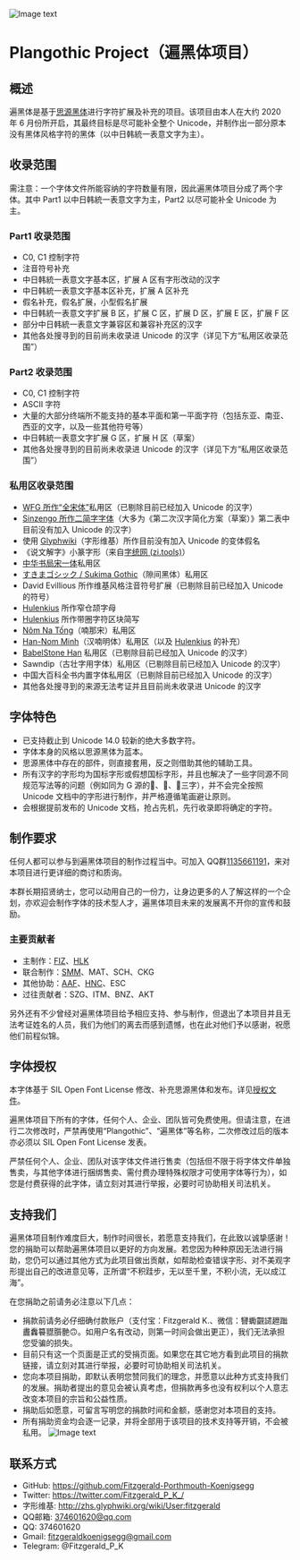 ![Image text](https://github.com/Fitzgerald-Porthmouth-Koenigsegg/Plangothic/blob/main/pic/31.png)

# Plangothic Project（遍黑体项目）

## 概述
遍黑体是基于[思源黑体](https://github.com/adobe-fonts/source-han-sans)进行字符扩展及补充的项目。该项目由本人在大约 2020 年 6 月份所开启，其最终目标是尽可能补全整个 Unicode，并制作出一部分原本没有黑体风格字符的黑体（以中日韩統一表意文字为主）。

## 收录范围
需注意：一个字体文件所能容纳的字符数量有限，因此遍黑体项目分成了两个字体。其中 Part1 以中日韩統一表意文字为主，Part2 以尽可能补全 Unicode 为主。

### Part1 收录范围
- C0, C1 控制字符
- 注音符号补充
- 中日韩統一表意文字基本区，扩展 A 区有字形改动的汉字
- 中日韩統一表意文字基本区补充，扩展 A 区补充
- 假名补充，假名扩展，小型假名扩展
- 中日韩統一表意文字扩展 B 区，扩展 C 区，扩展 D 区，扩展 E 区，扩展 F 区
- 部分中日韩統一表意文字兼容区和兼容补充区的汉字
- 其他各处搜寻到的目前尚未收录进 Unicode 的汉字（详见下方“私用区收录范围”）

### Part2 收录范围
- C0, C1 控制字符
- ASCII 字符
- 大量的大部分终端所不能支持的基本平面和第一平面字符（包括东亚、南亚、西亚的文字，以及一些其他符号等）
- 中日韩統一表意文字扩展 G 区，扩展 H 区（草案）
- 其他各处搜寻到的目前尚未收录进 Unicode 的汉字（详见下方“私用区收录范围”）

### 私用区收录范围
- [WFG 所作“全宋体”](http://fgwang.blogspot.tw/)私用区（已剔除目前已经加入 Unicode 的汉字）
- [Sinzengo 所作二简字字体](https://tieba.baidu.com/p/6544045146)（大多为《第二次汉字简化方案（草案）》第二表中目前没有加入 Unicode 的汉字）
- 使用 [Glyphwiki](https://glyphwiki.org/)（字形维基）所作目前没有加入 Unicode 的变体假名
- 《说文解字》小篆字形（来自[字统网 (zi.tools)](https://zi.tools/)）
- [中华书局宋一体](http://www.ancientbooks.cn/helpcore?font)私用区
- [すきまゴシック / Sukima Gothic](https://oppekebekkanko.booth.pm/items/2117070)（隙间黑体）私用区
- David Evillious 所作维基风格注音符号扩展（已剔除目前已经加入 Unicode 的符号）
- [Hulenkius](https://github.com/Hulenkius) 所作窄仓颉字母
- [Hulenkius](https://github.com/Hulenkius) 所作带圈字符区块简写
- [Nôm Na Tống](https://github.com/nomfoundation/font)（喃那宋）私用区
- [Han-Nom Minh](https://www.facebook.com/groups/hannom.revival/permalink/5493179204047328)（汉喃明体）私用区（以及 [Hulenkius](https://github.com/Hulenkius) 的补充）
- [BabelStone Han](https://www.babelstone.co.uk/Fonts/index.html) 私用区（已剔除目前已经加入 Unicode 的汉字）
- Sawndip（古壮字用字体）私用区（已剔除目前已经加入 Unicode 的汉字）
- 中国大百科全书内置字体私用区（已剔除目前已经加入 Unicode 的汉字）
- 其他各处搜寻到的来源无法考证并且目前尚未收录进 Unicode 的汉字

## 字体特色
- 已支持截止到 Unicode 14.0 较新的绝大多数字符。
- 字体本身的风格以思源黑体为蓝本。
- 思源黑体中存在的部件，则直接套用，反之则借助其他的辅助工具。
- 所有汉字的字形均为国标字形或假想国标字形，并且也解决了一些字同源不同规范写法等的问题（例如同为 G 源的𰃙、𰃜、𰃟三字），并不会完全按照 Unicode 文档中的字形进行制作，并严格遵循笔画避让原则。
- 会根据提前发布的 Unicode 文档，抢占先机，先行收录即将确定的字符。

## 制作要求
任何人都可以参与到遍黑体项目的制作过程当中。可加入 QQ群[1135661191](https://jq.qq.com/?_wv=1027&k=xRTzFAfD)，来对本项目进行更详细的商讨和质询。

本群长期招贤纳士，您可以动用自己的一份力，让身边更多的人了解这样的一个企划，亦欢迎会制作字体的技术型人才，遍黑体项目未来的发展离不开你的宣传和鼓励。

### 主要贡献者
- 主制作：[FIZ](https://github.com/Fitzgerald-Porthmouth-Koenigsegg)、[HLK](https://github.com/Hulenkius)
- 联合制作：[SMM](https://github.com/SomeyaMako)、MAT、SCH、CKG
- 其他协助：[AAF](https://github.com/0xAA55)、[HNC](https://github.com/hfhchan)、ESC
- 过往贡献者：SZG、ITM、BNZ、AKT

另外还有不少曾经对遍黑体项目给予相应支持、参与制作，但退出了本项目并且无法考证姓名的人员，我们为他们的离去而感到遗憾，也在此对他们予以感谢，祝愿他们前程似锦。

## 字体授权
本字体基于 SIL Open Font License 修改、补充思源黑体和发布。详见[授权文件](LICENSE.txt)。

遍黑体项目下所有的字体，任何个人、企业、团队皆可免费使用。但请注意，在进行二次修改时，严禁再使用“Plangothic”、“遍黑体”等名称，二次修改过后的版本亦必须以 SIL Open Font License 发表。

严禁任何个人、企业、团队对该字体文件进行售卖（包括但不限于将字体文件单独售卖，与其他字体进行捆绑售卖、需付费办理特殊权限才可使用字体等行为），如您是付费获得的此字体，请立刻对其进行举报，必要时可协助相关司法机关。

## 支持我们
遍黑体项目制作难度巨大，制作时间很长，若愿意支持我们，在此致以诚挚感谢！您的捐助可以帮助遍黑体项目以更好的方向发展。若您因为种种原因无法进行捐助，您仍可以通过其他方式为此项目做出贡献，如帮助检查错误字形、对不美观字形提出自己的改进意见等，正所谓“不积跬步，无以至千里，不积小流，无以成江海”。

在您捐助之前请务必注意以下几点：
- 捐款前请务必仔细确付款账户（支付宝：Fitzgerald K.、微信：㘜䘈䚖䜚䟐䠪䀌䆐䉵䎚䑇䒐🙃。如用户名有改动，则第一时间会做出更正），我们无法承担您受骗的损失。
- 目前只有这一个页面是正式的受捐页面。如果您在其它地方看到此项目的捐款链接，请立刻对其进行举报，必要时可协助相关司法机关。
- 您向本项目捐助，即默认表明您赞同我们的理念，并愿意以此种方式支持我们的发展。捐助者提出的意见会被认真考虑，但捐款再多也没有权利以个人意志改变本项目的宗旨和公益性质。
- 捐助后如愿意，可留言写明您的捐款时间和金额，感谢您对本项目的支持。
- 所有捐助资金均会逐一记录，并将全部用于该项目的技术支持等开销，不会被私用。
![Image text](https://github.com/Fitzgerald-Porthmouth-Koenigsegg/Plangothic/blob/main/pic/1650383987393.jpg)

## 联系方式
- GitHub: https://github.com/Fitzgerald-Porthmouth-Koenigsegg
- Twitter: https://twitter.com/Fitzgerald_P_K_/
- 字形维基: http://zhs.glyphwiki.org/wiki/User:fitzgerald
- QQ邮箱: 374601620@qq.com
- QQ: 374601620
- Gmail: fitzgeraldkoenigsegg@gmail.com
- Telegram: @Fitzgerald_P_K

